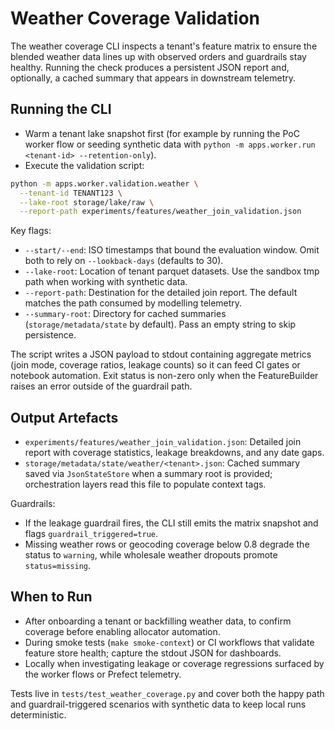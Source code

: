 # Weather Coverage Validation

The weather coverage CLI inspects a tenant's feature matrix to ensure the blended
weather data lines up with observed orders and guardrails stay healthy. Running
the check produces a persistent JSON report and, optionally, a cached summary that
appears in downstream telemetry.

## Running the CLI
- Warm a tenant lake snapshot first (for example by running the PoC worker flow or
  seeding synthetic data with `python -m apps.worker.run <tenant-id> --retention-only`).
- Execute the validation script:

```bash
python -m apps.worker.validation.weather \
  --tenant-id TENANT123 \
  --lake-root storage/lake/raw \
  --report-path experiments/features/weather_join_validation.json
```

Key flags:
- `--start/--end`: ISO timestamps that bound the evaluation window. Omit both to
  rely on `--lookback-days` (defaults to 30).
- `--lake-root`: Location of tenant parquet datasets. Use the sandbox tmp path when
  working with synthetic data.
- `--report-path`: Destination for the detailed join report. The default matches
  the path consumed by modelling telemetry.
- `--summary-root`: Directory for cached summaries (`storage/metadata/state` by
  default). Pass an empty string to skip persistence.

The script writes a JSON payload to stdout containing aggregate metrics (join
mode, coverage ratios, leakage counts) so it can feed CI gates or notebook
automation. Exit status is non-zero only when the FeatureBuilder raises an error
outside of the guardrail path.

## Output Artefacts
- `experiments/features/weather_join_validation.json`: Detailed join report with
  coverage statistics, leakage breakdowns, and any date gaps.
- `storage/metadata/state/weather/<tenant>.json`: Cached summary saved via
  `JsonStateStore` when a summary root is provided; orchestration layers read this
  file to populate context tags.

Guardrails:
- If the leakage guardrail fires, the CLI still emits the matrix snapshot and
  flags `guardrail_triggered=true`.
- Missing weather rows or geocoding coverage below 0.8 degrade the status to
  `warning`, while wholesale weather dropouts promote `status=missing`.

## When to Run
- After onboarding a tenant or backfilling weather data, to confirm coverage before
  enabling allocator automation.
- During smoke tests (`make smoke-context`) or CI workflows that validate feature
  store health; capture the stdout JSON for dashboards.
- Locally when investigating leakage or coverage regressions surfaced by the
  worker flows or Prefect telemetry.

Tests live in `tests/test_weather_coverage.py` and cover both the happy path and
guardrail-triggered scenarios with synthetic data to keep local runs deterministic.
